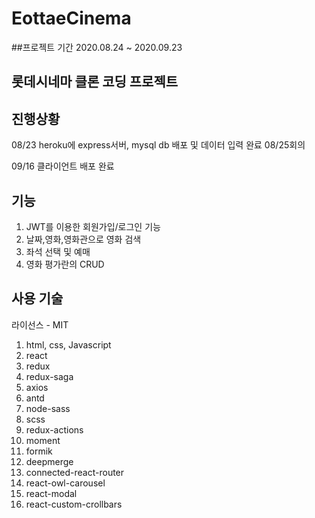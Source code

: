 # EottaeCinema

##프로젝트 기간 
2020.08.24 ~ 2020.09.23

## 롯데시네마 클론 코딩 프로젝트

## 진행상황
08/23 heroku에 express서버, mysql db 배포 및 데이터 입력 완료
08/25회의 

09/16 클라이언트 배포 완료

## 기능
1. JWT를 이용한 회원가입/로그인 기능
2. 날짜,영화,영화관으로 영화 검색
3. 좌석 선택 및 예매
4. 영화 평가란의 CRUD

## 사용 기술 

라이선스 - MIT

1. html, css, Javascript
2. react
3. redux
4. redux-saga
5. axios
6. antd
7. node-sass
8. scss
9. redux-actions
10. moment
11. formik
12. deepmerge
13. connected-react-router
14. react-owl-carousel
15. react-modal
16. react-custom-crollbars
